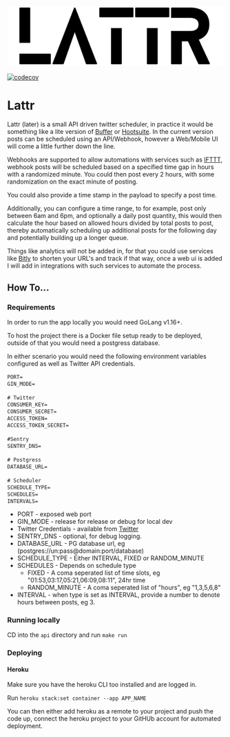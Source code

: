 ![Lattr](readme/lattr_logo.png)

[![codecov](https://codecov.io/gh/RemeJuan/lattr/branch/main/graph/badge.svg?token=XeKra2LhuM)](https://codecov.io/gh/RemeJuan/lattr)

# Lattr

Lattr (later) is a small API driven twitter scheduler, in practice it would be something like a lite version
of [Buffer](https://buffer.com) or [Hootsuite](http://hootsuite.com). In the current version posts can be scheduled
using an API/Webhook, however a Web/Mobile UI will come a little further down the line.

Webhooks are supported to allow automations with services such as [IFTTT](https://ifttt.com), webhook posts will be
scheduled based on a specified time gap in hours with a randomized minute. You could then post every 2 hours, with some
randomization on the exact minute of posting.

You could also provide a time stamp in the payload to specify a post time.

Additionally, you can configure a time range, to for example, post only between 6am and 6pm, and optionally a daily post
quantity, this would then calculate the hour based on allowed hours divided by total posts to post, thereby
automatically scheduling up additional posts for the following day and potentially building up a longer queue.

Things like analytics will not be added in, for that you could use services like [Bitly](http://bit.ly) to shorten your
URL's and track if that way, once a web ui is added I will add in integrations with such services to automate the
process.

## How To...

### Requirements

In order to run the app locally you would need GoLang v1.16+.

To host the project there is a Docker file setup ready to be deployed, outside of that you would need a postgress
database.

In either scenario you would need the following environment variables configured as well as Twitter API credentials.

```env
PORT=
GIN_MODE=

# Twitter
CONSUMER_KEY=
CONSUMER_SECRET=
ACCESS_TOKEN=
ACCESS_TOKEN_SECRET= 

#Sentry
SENTRY_DNS=

# Postgress
DATABASE_URL=

# Scheduler
SCHEDULE_TYPE=
SCHEDULES=
INTERVALS=
```

* PORT - exposed web port
* GIN_MODE - release for release or debug for local dev
* Twitter Credentials - available from [Twitter](http://developer.twitter.com)
* SENTRY_DNS - optional, for debug logging.
* DATABASE_URL - PG database url, eg (postgres://un:pass@domain:port/database)
* SCHEDULE_TYPE - Either INTERVAL, FIXED or RANDOM_MINUTE
* SCHEDULES - Depends on schedule type
    * FIXED - A coma seperated list of time slots, eg "01:53,03:17,05:21,06:09,08:11", 24hr time
    * RANDOM_MINUTE - A coma seperated list of "hours", eg "1,3,5,6,8"
* INTERVAL - when type is set as INTERVAL, provide a number to denote hours between posts, eg 3.

### Running locally

CD into the `api` directory and run `make run`

### Deploying

#### Heroku

Make sure you have the heroku CLI too installed and are logged in.

Run `heroku stack:set container --app APP_NAME`

You can then either add heroku as a remote to your project and push the code up, connect the heroku project to your
GitHUb account for automated deployment.
